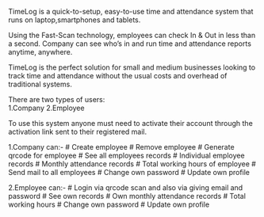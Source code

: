 TimeLog is a quick-to-setup, easy-to-use time and attendance system that runs on laptop,smartphones and tablets.

Using the Fast-Scan technology, employees can check In & Out in less than a second. Company can see who’s in and run time and attendance reports anytime, anywhere.

TimeLog is the perfect solution for small and medium businesses looking to track time and attendance without the usual costs and overhead of traditional systems.

There are two types of users:  
1.Company 
2.Employee

To use this system anyone must need to activate their account through the activation link sent to their registered mail. 

1.Company can:-
	# Create employee
	# Remove employee
	# Generate qrcode for employee
	# See all employees records
	# Individual employee records
	# Monthly attendance records
	# Total working hours of employee
	# Send mail to all employees
	# Change own password
	# Update own profile

2.Employee can:-
	# Login via qrcode scan and also via giving email and password
	# See own records
	# Own monthly attendance records
	# Total working hours
	# Change own password
	# Update own profile
	
